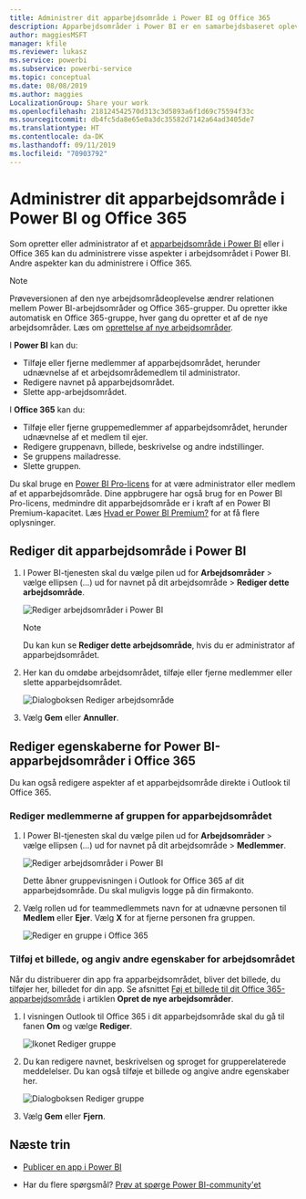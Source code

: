 ```yaml
---
title: Administrer dit apparbejdsområde i Power BI og Office 365
description: Apparbejdsområder i Power BI er en samarbejdsbaseret oplevelse bygget på Office 365-grupper. Administrer dine apparbejdsområder i både Power BI og Office 365.
author: maggiesMSFT
manager: kfile
ms.reviewer: lukasz
ms.service: powerbi
ms.subservice: powerbi-service
ms.topic: conceptual
ms.date: 08/08/2019
ms.author: maggies
LocalizationGroup: Share your work
ms.openlocfilehash: 218124542570d313c3d5893a6f1d69c75594f33c
ms.sourcegitcommit: db4fc5da8e65e0a3dc35582d7142a64ad3405de7
ms.translationtype: HT
ms.contentlocale: da-DK
ms.lasthandoff: 09/11/2019
ms.locfileid: "70903792"
---
```

# <a name="manage-your-app-workspace-in-power-bi-and-office-365"></a>Administrer dit apparbejdsområde i Power BI og Office 365

Som opretter eller administrator af et [apparbejdsområde i Power BI](service-create-distribute-apps.md) eller i Office 365 kan du administrere visse aspekter i arbejdsområdet i Power BI. Andre aspekter kan du administrere i Office 365.

> [!NOTE]
> Prøveversionen af den nye arbejdsområdeoplevelse ændrer relationen mellem Power BI-arbejdsområder og Office 365-grupper. Du opretter ikke automatisk en Office 365-gruppe, hver gang du opretter et af de nye arbejdsområder. Læs om [oprettelse af nye arbejdsområder](service-create-the-new-workspaces.md).

I **Power BI** kan du:

* Tilføje eller fjerne medlemmer af apparbejdsområdet, herunder udnævnelse af et arbejdsområdemedlem til administrator.
* Redigere navnet på apparbejdsområdet.
* Slette app-arbejdsområdet.

I **Office 365** kan du:

* Tilføje eller fjerne gruppemedlemmer af apparbejdsområdet, herunder udnævnelse af et medlem til ejer.
* Redigere gruppenavn, billede, beskrivelse og andre indstillinger.
* Se gruppens mailadresse.
* Slette gruppen.

Du skal bruge en [Power BI Pro-licens](service-features-license-type.md) for at være administrator eller medlem af et apparbejdsområde. Dine appbrugere har også brug for en Power BI Pro-licens, medmindre dit apparbejdsområde er i kraft af en Power BI Premium-kapacitet. Læs [Hvad er Power BI Premium?](service-premium-what-is.md) for at få flere oplysninger.

## <a name="edit-your-app-workspace-in-power-bi"></a>Rediger dit apparbejdsområde i Power BI

1. I Power BI-tjenesten skal du vælge pilen ud for **Arbejdsområder** > vælge ellipsen (...) ud for navnet på dit arbejdsområde > **Rediger dette arbejdsområde**.

   ![Rediger arbejdsområder i Power BI](media/service-manage-app-workspace-in-power-bi-and-office-365/power-bi-app-ellipsis.png)

   > [!NOTE]
   > Du kan kun se **Rediger dette arbejdsområde**, hvis du er administrator af apparbejdsområdet.

1. Her kan du omdøbe arbejdsområdet, tilføje eller fjerne medlemmer eller slette apparbejdsområdet.

   ![Dialogboksen Rediger arbejdsområde](media/service-manage-app-workspace-in-power-bi-and-office-365/power-bi-app-edit-workspace.png)

1. Vælg **Gem** eller **Annuller**.

## <a name="edit-power-bi-app-workspace-properties-in-office-365"></a>Rediger egenskaberne for Power BI-apparbejdsområder i Office 365

Du kan også redigere aspekter af et apparbejdsområde direkte i Outlook til Office 365.

### <a name="edit-the-members-of-the-app-workspace-group"></a>Rediger medlemmerne af gruppen for apparbejdsområdet

1. I Power BI-tjenesten skal du vælge pilen ud for **Arbejdsområder** > vælge ellipsen (...) ud for navnet på dit arbejdsområde > **Medlemmer**.

   ![Rediger arbejdsområder i Power BI](media/service-manage-app-workspace-in-power-bi-and-office-365/power-bi-app-ellipsis-members.png)

   Dette åbner gruppevisningen i Outlook for Office 365 af dit apparbejdsområde. Du skal muligvis logge på din firmakonto.

1. Vælg rollen ud for teammedlemmets navn for at udnævne personen til **Medlem** eller **Ejer**. Vælg **X** for at fjerne personen fra gruppen.

   ![Rediger en gruppe i Office 365](media/service-manage-app-workspace-in-power-bi-and-office-365/pbi_managegroupo365.png)

### <a name="add-an-image-and-set-other-workspace-properties"></a>Tilføj et billede, og angiv andre egenskaber for arbejdsområdet

Når du distribuerer din app fra apparbejdsområdet, bliver det billede, du tilføjer her, billedet for din app. Se afsnittet [Føj et billede til dit Office 365-apparbejdsområde](service-create-workspaces.md#add-an-image-to-your-office-365-workspace-optional) i artiklen **Opret de nye arbejdsområder**.

1. I visningen Outlook til Office 365 i dit apparbejdsområde skal du gå til fanen **Om** og vælge **Rediger**.

    ![Ikonet Rediger gruppe](media/service-manage-app-workspace-in-power-bi-and-office-365/pbi_editgroupo365.png)
1. Du kan redigere navnet, beskrivelsen og sproget for grupperelaterede meddelelser. Du kan også tilføje et billede og angive andre egenskaber her.

   ![Dialogboksen Rediger gruppe](media/service-manage-app-workspace-in-power-bi-and-office-365/pbi_editgrpo365dialog.png)

1. Vælg **Gem** eller **Fjern**.

## <a name="next-steps"></a>Næste trin

* [Publicer en app i Power BI](service-create-distribute-apps.md)

* Har du flere spørgsmål? [Prøv at spørge Power BI-community'et](http://community.powerbi.com/)
